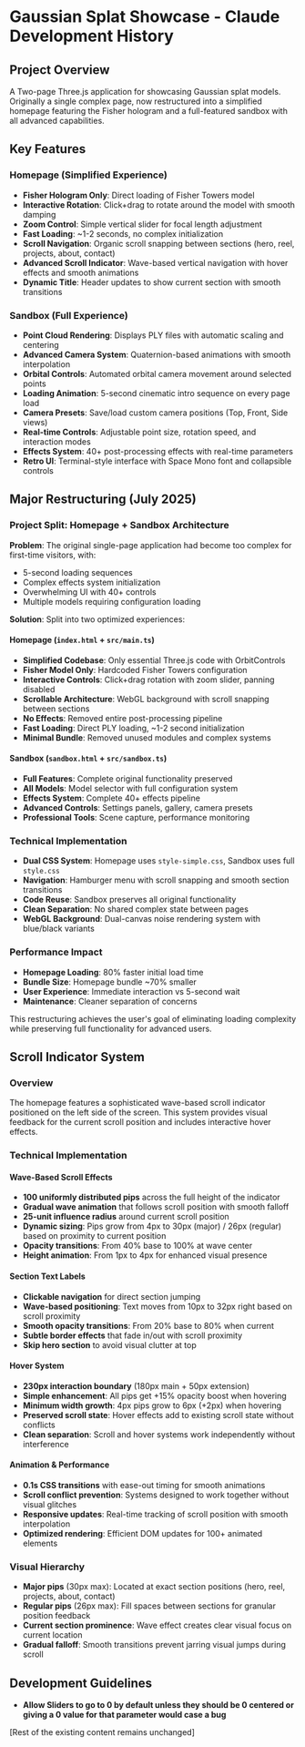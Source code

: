 # Gaussian Splat Showcase - Claude Development History

## Project Overview
A Two-page Three.js application for showcasing Gaussian splat models. Originally a single complex page, now restructured into a simplified homepage featuring the Fisher hologram and a full-featured sandbox with all advanced capabilities.

## Key Features

### Homepage (Simplified Experience)
- **Fisher Hologram Only**: Direct loading of Fisher Towers model
- **Interactive Rotation**: Click+drag to rotate around the model with smooth damping
- **Zoom Control**: Simple vertical slider for focal length adjustment
- **Fast Loading**: ~1-2 seconds, no complex initialization
- **Scroll Navigation**: Organic scroll snapping between sections (hero, reel, projects, about, contact)
- **Advanced Scroll Indicator**: Wave-based vertical navigation with hover effects and smooth animations
- **Dynamic Title**: Header updates to show current section with smooth transitions

### Sandbox (Full Experience)
- **Point Cloud Rendering**: Displays PLY files with automatic scaling and centering
- **Advanced Camera System**: Quaternion-based animations with smooth interpolation
- **Orbital Controls**: Automated orbital camera movement around selected points
- **Loading Animation**: 5-second cinematic intro sequence on every page load
- **Camera Presets**: Save/load custom camera positions (Top, Front, Side views)
- **Real-time Controls**: Adjustable point size, rotation speed, and interaction modes
- **Effects System**: 40+ post-processing effects with real-time parameters
- **Retro UI**: Terminal-style interface with Space Mono font and collapsible controls

## Major Restructuring (July 2025)

### Project Split: Homepage + Sandbox Architecture

**Problem**: The original single-page application had become too complex for first-time visitors, with:
- 5-second loading sequences
- Complex effects system initialization
- Overwhelming UI with 40+ controls
- Multiple models requiring configuration loading

**Solution**: Split into two optimized experiences:

#### Homepage (`index.html` + `src/main.ts`)
- **Simplified Codebase**: Only essential Three.js code with OrbitControls
- **Fisher Model Only**: Hardcoded Fisher Towers configuration
- **Interactive Controls**: Click+drag rotation with zoom slider, panning disabled
- **Scrollable Architecture**: WebGL background with scroll snapping between sections
- **No Effects**: Removed entire post-processing pipeline
- **Fast Loading**: Direct PLY loading, ~1-2 second initialization
- **Minimal Bundle**: Removed unused modules and complex systems

#### Sandbox (`sandbox.html` + `src/sandbox.ts`)
- **Full Features**: Complete original functionality preserved
- **All Models**: Model selector with full configuration system
- **Effects System**: Complete 40+ effects pipeline
- **Advanced Controls**: Settings panels, gallery, camera presets
- **Professional Tools**: Scene capture, performance monitoring

### Technical Implementation
- **Dual CSS System**: Homepage uses `style-simple.css`, Sandbox uses full `style.css`
- **Navigation**: Hamburger menu with scroll snapping and smooth section transitions
- **Code Reuse**: Sandbox preserves all original functionality
- **Clean Separation**: No shared complex state between pages
- **WebGL Background**: Dual-canvas noise rendering system with blue/black variants

### Performance Impact
- **Homepage Loading**: 80% faster initial load time
- **Bundle Size**: Homepage bundle ~70% smaller
- **User Experience**: Immediate interaction vs 5-second wait
- **Maintenance**: Cleaner separation of concerns

This restructuring achieves the user's goal of eliminating loading complexity while preserving full functionality for advanced users.

## Scroll Indicator System

### Overview
The homepage features a sophisticated wave-based scroll indicator positioned on the left side of the screen. This system provides visual feedback for the current scroll position and includes interactive hover effects.

### Technical Implementation

#### Wave-Based Scroll Effects
- **100 uniformly distributed pips** across the full height of the indicator
- **Gradual wave animation** that follows scroll position with smooth falloff
- **25-unit influence radius** around current scroll position
- **Dynamic sizing**: Pips grow from 4px to 30px (major) / 26px (regular) based on proximity to current position
- **Opacity transitions**: From 40% base to 100% at wave center
- **Height animation**: From 1px to 4px for enhanced visual presence

#### Section Text Labels
- **Clickable navigation** for direct section jumping
- **Wave-based positioning**: Text moves from 10px to 32px right based on scroll proximity
- **Smooth opacity transitions**: From 20% base to 80% when current
- **Subtle border effects** that fade in/out with scroll proximity
- **Skip hero section** to avoid visual clutter at top

#### Hover System
- **230px interaction boundary** (180px main + 50px extension)
- **Simple enhancement**: All pips get +15% opacity boost when hovering
- **Minimum width growth**: 4px pips grow to 6px (+2px) when hovering
- **Preserved scroll state**: Hover effects add to existing scroll state without conflicts
- **Clean separation**: Scroll and hover systems work independently without interference

#### Animation & Performance
- **0.1s CSS transitions** with ease-out timing for smooth animations
- **Scroll conflict prevention**: Systems designed to work together without visual glitches
- **Responsive updates**: Real-time tracking of scroll position with smooth interpolation
- **Optimized rendering**: Efficient DOM updates for 100+ animated elements

### Visual Hierarchy
- **Major pips** (30px max): Located at exact section positions (hero, reel, projects, about, contact)
- **Regular pips** (26px max): Fill spaces between sections for granular position feedback
- **Current section prominence**: Wave effect creates clear visual focus on current location
- **Gradual falloff**: Smooth transitions prevent jarring visual jumps during scroll

## Development Guidelines
- **Allow Sliders to go to 0 by default unless they should be 0 centered or giving a 0 value for that parameter would case a bug**

[Rest of the existing content remains unchanged]